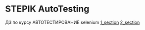 # STEPIK AutoTesting
ДЗ по курсу АВТОТЕСТИРОВАНИЕ 
selenium
[1_section](https://github.com/RadostMoyaaa/StepikAutoTesting/tree/master/1_section)
[2_section](https://github.com/RadostMoyaaa/StepikAutoTesting/tree/master/2_section)
